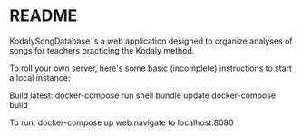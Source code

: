 # README

KodalySongDatabase is a web application designed to organize analyses of songs for teachers practicing the Kodaly method.


To roll your own server, here's some basic (incomplete) instructions to start a local instance:

Build latest:
docker-compose run shell bundle update
docker-compose build

To run:
docker-compose up web
navigate to localhost:8080
